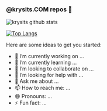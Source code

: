 ### @krysits.COM repos  👋

![krysits github stats](https://github-readme-stats.vercel.app/api?username=krysits&count_private=true&show_icons=true&theme=radical)  

[![Top Langs](https://github-readme-stats.vercel.app/api/top-langs/?username=krysits&theme=radical&langs_count=6&layout=compact)](https://github.com/anuraghazra/github-readme-stats)

Here are some ideas to get you started:

- 🔭 I’m currently working on ...
- 🌱 I’m currently learning ...
- 👯 I’m looking to collaborate on ...
- 🤔 I’m looking for help with ...
- 💬 Ask me about ...
- 📫 How to reach me: ...
- 😄 Pronouns: ...
- ⚡ Fun fact: ...
